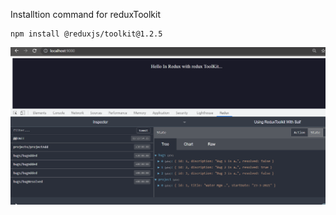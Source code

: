 
Installtion command for reduxToolkit
```
npm install @reduxjs/toolkit@1.2.5
```



![](https://raw.githubusercontent.com/u4saif/Using-ReduxToolkit/master/screenShot/1s.PNG)
